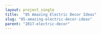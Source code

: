 ```yaml
---
layout: project_single
title:  "85 Amazing Electric Decor Ideas"
slug: "85-amazing-electric-decor-ideas"
parent: "2017-electric-decor"
---
```

 